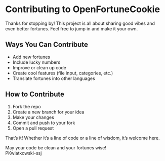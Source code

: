 # Contributing to OpenFortuneCookie 

Thanks for stopping by! This project is all about sharing good vibes and even better fortunes. Feel free to jump in and make it your own.

## Ways You Can Contribute

- Add new fortunes 
- Include lucky numbers 
- Improve or clean up code 
- Create cool features (file input, categories, etc.) 
- Translate fortunes into other languages 

## How to Contribute

1. Fork the repo
2. Create a new branch for your idea
3. Make your changes
4. Commit and push to your fork
5. Open a pull request

That’s it! Whether it’s a line of code or a line of wisdom, it’s welcome here.

May your code be clean and your fortunes wise!  
PKwiatkowski-ssj
